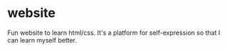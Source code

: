 # website
 Fun website to learn html/css.
 It's a platform for self-expression so that I can learn myself better.
